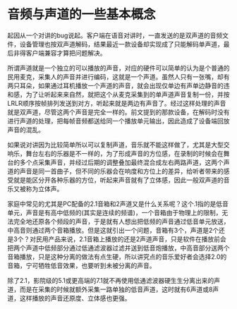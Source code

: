 音频与声道的一些基本概念
====
起因从一个对讲的bug说起。客户端在语音对讲时，一直发送的是双声道的音频文件，设备管理也按双声道解码，结果最近一款设备却实现成了只能解码单声道，最后非得客户端兼容才算把问题解决。

所谓声道就是一个独立的可以播放的声音，对应的硬件可以简单的认为是个普通的民用麦克，采集人的声音并进行编码，这就是一个声道。虽然人只有一张嘴，却有两只耳朵，如果通过耳机播放一个声道的声音，就会出现仅单边有声单边静音的违和感，为了让听起来来自然，就把这个从麦克采集到的单声道声音复制一份，并按LRLR顺序按帧排列发送到对方，听起来就是两边有声音了。经过这样处理的声音就是双声道，尽管这两个声音是完全一样的。前文提到的那款设备，在解码时没有进行声道的处理，把每帧音频都送给同一个播放单元输出，因此造成了设备端回放声音的混乱。

如果说对讲因为比较简单所以可以复制声道，音乐就不能这样做了，尤其是大型交响乐，舞台左右的乐器是不一样的，为了形成声音的方位感，在录制的时候会在舞台的多个点采集声音，并经过后期的调整叠加最终混合成左右两路声道，这两个声道的声音是同一首曲子，但不同的乐器会在响度和方位上的差异，给听者带来的感受就是能区分开各种乐器的方位，听起来声音就有了立体感，因此一般双声道的音乐又被称为立体声。

家庭中常见的尤其是PC配备的2.1音箱和2声道又是什么关系呢？这个.1指的是低音单元，声音是有高中低频的(其实是连续的频谱)，一个音箱由于物理上的限制，无法完全地还原各个频段的声音，于是就有人想出把低频的声音通过低音单元放送，中高音则通过两个音箱播放。但是这就引出一个问题，音箱有3个，声道是2个还是3个？对民用产品来说，2.1音箱上播放的还是2声道声音，只是软件在播放前会把两个声道中低频部分通过低通滤波器过滤并送到低音炮播放，中高音部分送两个音箱播放，只是这种分离的做法有点生硬，所以讲究点的音乐爱好者会选择2.0的音箱，宁可牺牲低音效果，也要听到未被分离的声音。

除了2.1，影院级的5.1或更高端的7.1就不再使用低通滤波器硬生生分离出来的声道，而是在采集的时候就额外采集一路单独的低音声道，这时就有6声道或8声道，这样播放的声音还原度、立体感也更强。
